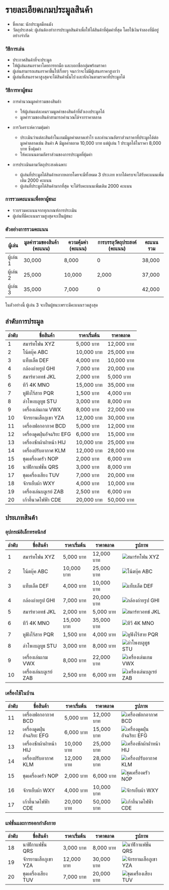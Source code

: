 # รายละเอียดเกมประมูลสินค้า
- ชื่อเกม: นักประมูลมือฉมัง
- วัตถุประสงค์: ผู้เล่นต้องทำการประมูลสินค้าเพื่อให้ได้สินค้าที่คุ้มค่าที่สุด โดยใช้เงินจำลองที่มีอยู่อย่างจำกัด

### วิธีการเล่น
- ประกาศสินค้าที่จะประมูล
- ให้ผู้เล่นเสนอราคาโดยการยกมือ และบอกชื่อกลุ่มพร้อมราคา
- ผู้เล่นสามารถเสนอราคาขึ้นไปเรื่อยๆ จนกว่าจะไม่มีผู้เสนอราคาสูงกว่า
- ผู้เล่นที่เสนอราคาสูงสุดจะได้สินค้านั้นไป และหักเงินตามราคาที่ประมูลได้
### วิธีการหาผู้ชนะ
- การคำนวณมูลค่ารวมของสินค้า
  - ให้ผู้เล่นแต่ละคนรวมมูลค่าของสินค้าที่ตัวเองประมูลได้
  - มูลค่ารวมของสินค้าสามารถคำนวณได้จากราคาตลาด

- การวิเคราะห์ความคุ้มค่า
  - ประเมินว่าแต่ละสินค้าในเกมมีมูลค่าตลาดเท่าไร และคำนวณอัตราส่วนราคาที่ประมูลได้ต่อมูลค่าตลาดเช่น สินค้า A มีมูลค่าตลาด 10,000 บาท แต่ผู้เล่น 1 ประมูลได้ในราคา 8,000 บาท ซึ่งคุ้มค่า
  - ให้คะแนนตามอัตราส่วนของการประมูลที่คุ้มค่า

- การประเมินตามวัตถุประสงค์เฉพาะ
  - ผู้เล่นที่ประมูลได้สินค้าหลากหลายโดยจะมีทั้งหมด 3 ประเภท หากได้ครบจะได้รับคะแนนเพิ่มเติม 2000 คะแนน
  - ผู้เล่นที่ประมูลได้สินค้ามากที่สุด จะได้รับคะแนนเพิ่มเติม 2000 คะแนน
  
### การรวมคะแนนเพื่อหาผู้ชนะ

- รวบรวมคะแนนจากทุกเกณฑ์การประเมิน
- ผู้เล่นที่มีคะแนนรวมสูงสุดจะเป็นผู้ชนะ

### ตัวอย่างการรวมคะแนน

| ผู้เล่น | มูลค่ารวมของสินค้า (คะแนน) | ความคุ้มค่า (คะแนน) | การบรรลุวัตถุประสงค์ (คะแนน) | คะแนนรวม |
|---------|-----------------------------|-----------------------|-------------------------------|------------|
| ผู้เล่น 1 | 30,000                     | 8,000                 | 0                         | 38,000     |
| ผู้เล่น 2 | 25,000                     | 10,000                | 2,000                         | 37,000     |
| ผู้เล่น 3 | 35,000                     | 7,000                 | 0                         | 42,000     |

ในตัวอย่างนี้ ผู้เล่น 3 จะเป็นผู้ชนะเพราะมีคะแนนรวมสูงสุด



## ลำดับการประมูล
| ลำดับ | ชื่อสินค้า         | ราคาเริ่มต้น | ราคาตลาด |
|--------|------------------|-------------|---------|
| 1      | สมาร์ทโฟน XYZ    | 5,000 บาท   | 12,000 บาท  |
| 2      | โน้ตบุ๊ค ABC       | 10,000 บาท | 25,000 บาท  |
| 3      | แท็บเล็ต DEF       | 4,000 บาท   | 10,000 บาท  |
| 4      | กล้องถ่ายรูป GHI | 7,000 บาท   | 20,000 บาท  |
| 5      | สมาร์ทวอทช์ JKL   | 2,000 บาท   | 5,000 บาท   | 
| 6      | ทีวี 4K MNO         | 15,000 บาท | 35,000 บาท  | 
| 7      | หูฟังไร้สาย PQR   | 1,500 บาท   | 4,000 บาท   |
| 8      | ลำโพงบลูทูธ STU  | 3,000 บาท   | 8,000 บาท   |
| 9      | เครื่องเล่นเกม VWX | 8,000 บาท   | 22,000 บาท  | 
| 10     | จักรยานเสือภูเขา YZA | 12,000 บาท | 30,000 บาท  | 
| 11     | เครื่องฟอกอากาศ BCD | 5,000 บาท   | 12,000 บาท  | 
| 12     | เครื่องดูดฝุ่นอัจฉริยะ EFG | 6,000 บาท | 15,000 บาท  |
| 13     | เครื่องซักผ้าฝาหน้า HIJ | 10,000 บาท | 25,000 บาท  |
| 14     | เครื่องปรับอากาศ KLM | 12,000 บาท | 28,000 บาท  |
| 15     | ชุดเครื่องครัว NOP | 2,000 บาท   | 6,000 บาท   | 
| 16     | นาฬิกาแฟชั่น QRS   | 3,000 บาท   | 8,000 บาท   | 
| 17     | ชุดเครื่องเสียง TUV | 7,000 บาท   | 20,000 บาท  | 
| 18     | จักรเย็บผ้า WXY    | 4,000 บาท   | 10,000 บาท  | 
| 19     | เครื่องเล่นบลูเรย์ ZAB | 2,500 บาท   | 6,000 บาท   |
| 20     | เก้าอี้นวดไฟฟ้า CDE | 20,000 บาท | 50,000 บาท  |

## ประเภทสินค้า

### อุปกรณ์อิเล็กทรอนิกส์

| ลำดับ | ชื่อสินค้า         | ราคาเริ่มต้น | ราคาตลาด | รูปภาพ |
|--------|------------------|-------------|---------|--------|
| 1      | สมาร์ทโฟน XYZ    | 5,000 บาท   | 12,000 บาท  | ![สมาร์ทโฟน XYZ](https://via.placeholder.com/100) |
| 2      | โน้ตบุ๊ค ABC       | 10,000 บาท | 25,000 บาท  | ![โน้ตบุ๊ค ABC](https://via.placeholder.com/100) |
| 3      | แท็บเล็ต DEF       | 4,000 บาท   | 10,000 บาท  | ![แท็บเล็ต DEF](https://via.placeholder.com/100) |
| 4      | กล้องถ่ายรูป GHI | 7,000 บาท   | 20,000 บาท  | ![กล้องถ่ายรูป GHI](https://via.placeholder.com/100) |
| 5      | สมาร์ทวอทช์ JKL   | 2,000 บาท   | 5,000 บาท   | ![สมาร์ทวอทช์ JKL](https://via.placeholder.com/100) |
| 6      | ทีวี 4K MNO         | 15,000 บาท | 35,000 บาท  | ![ทีวี 4K MNO](https://via.placeholder.com/100) |
| 7      | หูฟังไร้สาย PQR   | 1,500 บาท   | 4,000 บาท   | ![หูฟังไร้สาย PQR](https://via.placeholder.com/100) |
| 8      | ลำโพงบลูทูธ STU  | 3,000 บาท   | 8,000 บาท   | ![ลำโพงบลูทูธ STU](https://via.placeholder.com/100) |
| 9      | เครื่องเล่นเกม VWX | 8,000 บาท   | 22,000 บาท  | ![เครื่องเล่นเกม VWX](https://via.placeholder.com/100) |
| 10     | เครื่องเล่นบลูเรย์ ZAB | 2,500 บาท   | 6,000 บาท   | ![เครื่องเล่นบลูเรย์ ZAB](https://via.placeholder.com/100) |

### เครื่องใช้ในบ้าน

| ลำดับ | ชื่อสินค้า         | ราคาเริ่มต้น | ราคาตลาด | รูปภาพ |
|--------|------------------|-------------|---------|--------|
| 11     | เครื่องฟอกอากาศ BCD | 5,000 บาท   | 12,000 บาท  | ![เครื่องฟอกอากาศ BCD](https://via.placeholder.com/100) |
| 12     | เครื่องดูดฝุ่นอัจฉริยะ EFG | 6,000 บาท | 15,000 บาท  | ![เครื่องดูดฝุ่นอัจฉริยะ EFG](https://via.placeholder.com/100) |
| 13     | เครื่องซักผ้าฝาหน้า HIJ | 10,000 บาท | 25,000 บาท  | ![เครื่องซักผ้าฝาหน้า HIJ](https://via.placeholder.com/100) |
| 14     | เครื่องปรับอากาศ KLM | 12,000 บาท | 28,000 บาท  | ![เครื่องปรับอากาศ KLM](https://via.placeholder.com/100) |
| 15     | ชุดเครื่องครัว NOP | 2,000 บาท   | 6,000 บาท   | ![ชุดเครื่องครัว NOP](https://via.placeholder.com/100) |
| 16     | จักรเย็บผ้า WXY    | 4,000 บาท   | 10,000 บาท  | ![จักรเย็บผ้า WXY](https://via.placeholder.com/100) |
| 17     | เก้าอี้นวดไฟฟ้า CDE | 20,000 บาท | 50,000 บาท  | ![เก้าอี้นวดไฟฟ้า CDE](https://via.placeholder.com/100) |

### แฟชั่นและการออกกำลังกาย

| ลำดับ | ชื่อสินค้า         | ราคาเริ่มต้น | ราคาตลาด | รูปภาพ |
|--------|------------------|-------------|---------|--------|
| 18     | นาฬิกาแฟชั่น QRS   | 3,000 บาท   | 8,000 บาท   | ![นาฬิกาแฟชั่น QRS](https://via.placeholder.com/100) |
| 19     | จักรยานเสือภูเขา YZA | 12,000 บาท | 30,000 บาท  | ![จักรยานเสือภูเขา YZA](https://via.placeholder.com/100) |
| 20     | ชุดเครื่องเสียง TUV | 7,000 บาท   | 20,000 บาท  | ![ชุดเครื่องเสียง TUV](https://via.placeholder.com/100) |

